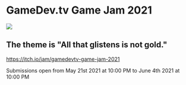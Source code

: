 # GameDev.tv Game Jam 2021

![](https://img.itch.zone/aW1hZ2UyL2phbS8zMDg3NDYvNTY2NzIxNS5wbmc=/original/ZMyJyp.png)

## The theme is "All that glistens is not gold."

https://itch.io/jam/gamedevtv-game-jam-2021

Submissions open from May 21st 2021 at 10:00 PM to June 4th 2021 at 10:00 PM

